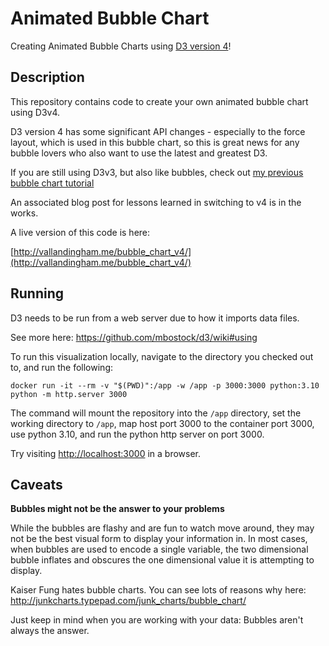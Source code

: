 # Animated Bubble Chart

Creating Animated Bubble Charts using [D3 version 4](https://d3js.org/)!

## Description

This repository contains code to create your own animated bubble chart using D3v4.

D3 version 4 has some significant API changes - especially to the force layout, which
is used in this bubble chart, so this is great news for any bubble lovers who also
want to use the latest and greatest D3.

If you are still using D3v3, but also like bubbles,
check out [my previous bubble chart tutorial](http://vallandingham.me/bubble_charts_in_js.html)

An associated blog post for lessons learned in switching to v4 is in the works.

A live version of this code is here:

[http://vallandingham.me/bubble_chart_v4/](http://vallandingham.me/bubble_chart_v4/)

## Running

D3 needs to be run from a web server due to how it imports data files.

See more here: https://github.com/mbostock/d3/wiki#using

To run this visualization locally, navigate to the directory you checked out to, and run the following:

```
docker run -it --rm -v "$(PWD)":/app -w /app -p 3000:3000 python:3.10 python -m http.server 3000
```

The command will mount the repository into the `/app` directory, set the working directory to `/app`, map host port 3000 to the container port 3000, use python 3.10, and run the python http server on port 3000.

Try visiting <http://localhost:3000> in a browser.

## Caveats

**Bubbles might not be the answer to your problems**

While the bubbles are flashy and are fun to watch move around, they may not be the best visual form to display your information in. In most cases, when bubbles are used to encode a single variable, the two dimensional bubble inflates and obscures the one dimensional value it is attempting to display.

Kaiser Fung hates bubble charts. You can see lots of reasons why here: http://junkcharts.typepad.com/junk_charts/bubble_chart/

Just keep in mind when you are working with your data: Bubbles aren't always the answer.
